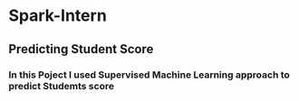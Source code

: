 # Spark-Intern
## Predicting Student Score 
### In this Poject I used Supervised Machine Learning approach to predict Studemts score 

